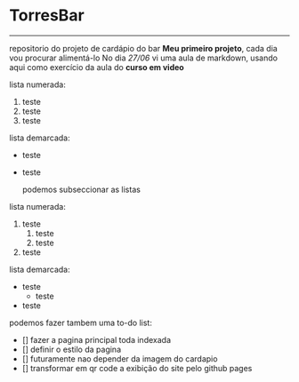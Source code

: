 # TorresBar 
***
 repositorio do projeto de cardápio do bar
**Meu primeiro projeto**, cada dia vou procurar alimentá-lo
No dia *27/06* vi uma aula de markdown, usando aqui como exercício da aula do __curso em video__

lista numerada:
1. teste
2. teste
3. teste

 lista demarcada:
 * teste
 * teste

   podemos subseccionar as listas

lista numerada:
1. teste
   1. teste
   2. teste
1. teste

lista demarcada:
* teste
   * teste
 * teste


podemos fazer tambem uma to-do list:

- [] fazer a pagina principal toda indexada
- [] definir o estilo da pagina
- [] futuramente nao depender da imagem do cardapio
- [] transformar em qr code a exibição do site pelo github pages
